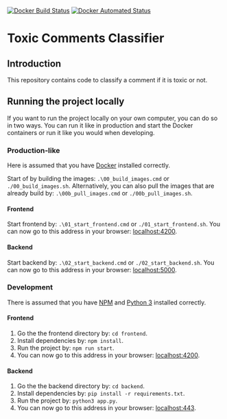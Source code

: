 [![Docker Build Status](https://img.shields.io/docker/cloud/build/joachimveulemans/toxic-comments-classifier)](https://hub.docker.com/r/joachimveulemans/toxic-comments-classifier/builds)
[![Docker Automated Status](https://img.shields.io/docker/cloud/automated/joachimveulemans/toxic-comments-classifier)](https://hub.docker.com/r/joachimveulemans/toxic-comments-classifier)

# Toxic Comments Classifier

## Introduction

This repository contains code to classify a comment if it is toxic or not.

## Running the project locally

If you want to run the project locally on your own computer, you can do so in two ways. You can run it like in production and start the Docker containers or run it like you would when developing.

### Production-like

Here is assumed that you have [Docker](https://www.docker.com/get-started) installed correctly.

Start of by building the images: `.\00_build_images.cmd` or `./00_build_images.sh`. Alternatively, you can also pull the images that are already build by: `.\00b_pull_images.cmd` or `./00b_pull_images.sh`.

#### Frontend

Start frontend by: `.\01_start_frontend.cmd` or `./01_start_frontend.sh`. You can now go to this address in your browser: [localhost:4200](http://localhost:4200).

#### Backend

Start backend by: `.\02_start_backend.cmd` or `./02_start_backend.sh`. You can now go to this address in your browser: [localhost:5000](http://localhost:5000).

### Development

There is assumed that you have [NPM](https://www.npmjs.com/) and [Python 3](https://www.python.org/downloads/) installed correctly.

#### Frontend

1. Go the the frontend directory by: `cd frontend`.
2. Install dependencies by: `npm install`.
3. Run the project by: `npm run start`.
4. You can now go to this address in your browser: [localhost:4200](http://localhost:4200).

#### Backend

1. Go the the backend directory by: `cd backend`.
2. Install dependencies by: `pip install -r requirements.txt`.
3. Run the project by: `python3 app.py`.
4. You can now go to this address in your browser: [localhost:443](http://localhost:443).
